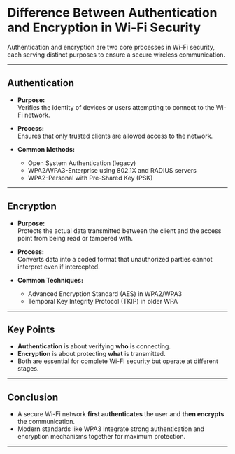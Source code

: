 # Difference Between Authentication and Encryption in Wi-Fi Security

Authentication and encryption are two core processes in Wi-Fi security, each serving distinct purposes to ensure a secure wireless communication.

---

## **Authentication**

- **Purpose:**  
  Verifies the identity of devices or users attempting to connect to the Wi-Fi network.
  
- **Process:**  
  Ensures that only trusted clients are allowed access to the network.
  
- **Common Methods:**  
  - Open System Authentication (legacy)  
  - WPA2/WPA3-Enterprise using 802.1X and RADIUS servers  
  - WPA2-Personal with Pre-Shared Key (PSK)

---

## **Encryption**

- **Purpose:**  
  Protects the actual data transmitted between the client and the access point from being read or tampered with.

- **Process:**  
  Converts data into a coded format that unauthorized parties cannot interpret even if intercepted.

- **Common Techniques:**  
  - Advanced Encryption Standard (AES) in WPA2/WPA3  
  - Temporal Key Integrity Protocol (TKIP) in older WPA

---

## **Key Points**

- **Authentication** is about verifying **who** is connecting.  
- **Encryption** is about protecting **what** is transmitted.  
- Both are essential for complete Wi-Fi security but operate at different stages.

---

## **Conclusion**

- A secure Wi-Fi network **first authenticates** the user and **then encrypts** the communication.
- Modern standards like WPA3 integrate strong authentication and encryption mechanisms together for maximum protection.

---